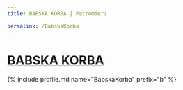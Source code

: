 ```yaml
---
title: BABSKA KORBA | Patromierz

permalink: /BabskaKorba
---
```


# [BABSKA KORBA](https://patronite.pl/BabskaKorba)

{% include profile.md name="BabskaKorba" prefix="b" %}

